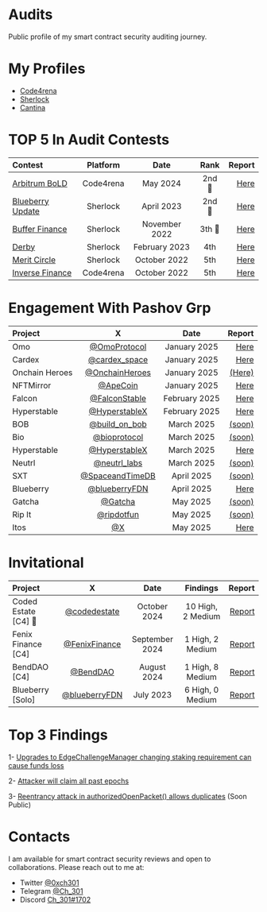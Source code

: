 

# Audits

Public profile of my smart contract security auditing journey.

# My Profiles
- [Code4rena](https://code4rena.com/@Ch_301)
- [Sherlock](https://audits.sherlock.xyz/watson/Ch_301)
- [Cantina](https://cantina.xyz/u/Ch301)
  
# TOP 5 In Audit Contests
 | Contest | Platform | Date | Rank | Report | 
| :---         |     :---:      |     :---:     |     :---:    |          ---: |
| [Arbitrum BoLD](https://code4rena.com/audits/2024-05-arbitrum-bold)     | Code4rena     |  May 2024    |    2nd 🥈  | [Here](https://github.com/Ch-301/audits/tree/main/Code4rena/arbitrum_bold/report.md)      | 
| [Blueberry Update](https://app.sherlock.xyz/audits/contests/69)     | Sherlock     |  April 2023    |    2nd 🥈  | [Here](https://github.com/Ch-301/audits/tree/main/Sherlock/blueberry_update/report.md)      | 
| [Buffer Finance](https://app.sherlock.xyz/audits/contests/24)     | Sherlock     |  November 2022    |    3th 🥉  | [Here](https://github.com/Ch-301/audits/tree/main/Sherlock/buffer_finance/report.md)      | 
| [Derby](https://app.sherlock.xyz/audits/contests/13)     | Sherlock     |  February 2023    |    4th   | [Here](https://github.com/Ch-301/audits/tree/main/Sherlock/derby/report.md)      | 
| [Merit Circle](https://app.sherlock.xyz/audits/contests/9)     | Sherlock     |  October 2022    |    5th   | [Here](https://github.com/Ch-301/audits/tree/main/Sherlock/merit_circle/report.md)      | 
| [Inverse Finance](https://code4rena.com/contests/2022-10-inverse-finance-contest)     | Code4rena     |  October 2022    |    5th   | [Here](https://github.com/Ch-301/audits/tree/main/Code4rena/inverse_finance/report.md)      | 

# Engagement With Pashov Grp 
 | Project | X | Date |Report | 
| :---         |     :---:      |     :---:     |          ---: |
|  Omo   |  [@OmoProtocol](https://x.com/OmoProtocol)    |   January 2025  | [Here](https://github.com/pashov/audits/blob/master/team/pdf/Omo-security-review_2025-01-25.pdf)   |
|  Cardex  |  [@cardex_space](https://x.com/cardex_space)    |   January 2025  | [Here](https://github.com/pashov/audits/blob/master/team/pdf/Cardex-security-review_2025-01-21.pdf)   |
|  Onchain Heroes  |  [@OnchainHeroes](https://x.com/onchainheroes)    |   January 2025  | [(Here)](https://github.com/pashov/audits/blob/master/team/pdf/OnchainHeroes-security-review_2025-01-13.pdf)      |
|  NFTMirror   |  [@ApeCoin](https://x.com/apecoin)    |   January 2025  | [Here](https://github.com/pashov/audits/blob/master/team/pdf/NFTMirror-security-review_2024-12-30.pdf)      |
|  Falcon  |  [@FalconStable](https://x.com/FalconStable)    |   February 2025  | [Here](https://github.com/pashov/audits/blob/master/team/pdf/Falcon-security-review_2025-02-17.pdf)      |
|  Hyperstable  |  [@HyperstableX](https://x.com/HyperstableX)    |   February 2025  | [Here](https://github.com/pashov/audits/blob/master/team/pdf/Hyperstable-security-review_2025-02-26.pdf)         |
|  BOB  |  [@build_on_bob](https://x.com/build_on_bob)    |   March 2025  | [(soon)](https://github.com/pashov/audits/tree/master/team/pdf)       |
|  Bio  |  [@bioprotocol](https://x.com/bioprotocol)    |   March 2025  | [(soon)](https://github.com/pashov/audits/tree/master/team/pdf)       |
|  Hyperstable  |  [@HyperstableX](https://x.com/HyperstableX)    |   March 2025  | [Here](https://github.com/pashov/audits/blob/master/team/pdf/Hyperstable-security-review_2025-03-19.pdf)      |
|  Neutrl  |  [@neutrl_labs](https://x.com/neutrl_labs)    |   March 2025  | [(soon)](https://github.com/pashov/audits/tree/master/team/pdf)       |
|  SXT  |  [@SpaceandTimeDB](https://x.com/SpaceandTimeDB/status/1851489916037054934?lang=en)    |   April 2025  | [(soon)](https://github.com/pashov/audits/tree/master/team/pdf)       |
|   Blueberry  |  [@blueberryFDN](https://x.com/blueberryFDN)   |   April 2025  | [Here](https://github.com/pashov/audits/blob/master/team/pdf/Blueberry-security-review_2025-04-30.pdf)       |
|   Gatcha  |  [@Gatcha](https://x.com/)   |   May 2025  |[(soon)](https://github.com/pashov/audits/tree/master/team/pdf)     |
|   Rip It  |  [@ripdotfun](https://x.com/ripdotfun)   |   May 2025  | [(soon)](https://github.com/pashov/audits/tree/master/team/pdf)      |
|   Itos  |  [@X](https://x.com)   |   May 2025  | [Here](https://github.com/pashov/audits/blob/master/team/pdf/Itos-security-review_2025-05-24.pdf)      |



# Invitational 
 | Project | X | Date | Findings |Report | 
| :---         |     :---:      |     :---:     |     :---:    |          ---: |
|  Coded Estate [C4] 🦀   |  [@codedestate](https://x.com/codedestate)    |   October 2024  |10 High, 2 Medium | [Report](https://code4rena.com/reports/2024-10-coded-estate)      |
|  Fenix Finance [C4]      |  [@FenixFinance](https://x.com/fenixfinance)    |   September 2024  | 1 High, 2 Medium |[Report](https://code4rena.com/reports/2024-09-fenix-finance)      |
|  BendDAO [C4]      |  [@BendDAO](https://x.com/benddao)    |   August 2024  | 1 High, 8 Medium |[Report](https://code4rena.com/reports/2024-07-benddao)      |
|  Blueberry [Solo]    |  [@blueberryFDN](https://twitter.com/blueberryFDN)    |   July 2023  | 6 High, 0 Medium |[Report](https://github.com/Ch-301/audits/tree/main/solo/blueberry/report.md)      | 

# Top 3 Findings
 1- [Upgrades to EdgeChallengeManager changing staking requirement can cause funds loss](https://github.com/code-423n4/2024-05-arbitrum-foundation-findings/issues/49)

 2- [Attacker will claim all past epochs](https://cantina.xyz/code/ac757733-81a4-43c7-8f49-17c5b135cdff/findings/403)

 3- [Reentrancy attack in authorizedOpenPacket() allows duplicates](https://github.com/pashov/audits/tree/master/team/pdf) (Soon Public)


# Contacts
I am available for smart contract security reviews and open to collaborations. Please reach out to me at:

- Twitter    [@0xch301](https://twitter.com/0xch301)
- Telegram   [@Ch_301](https://t.me/Ch_301)
- Discord   [Ch_301#1702](https://discord.com/users/Ch_301#1702)








